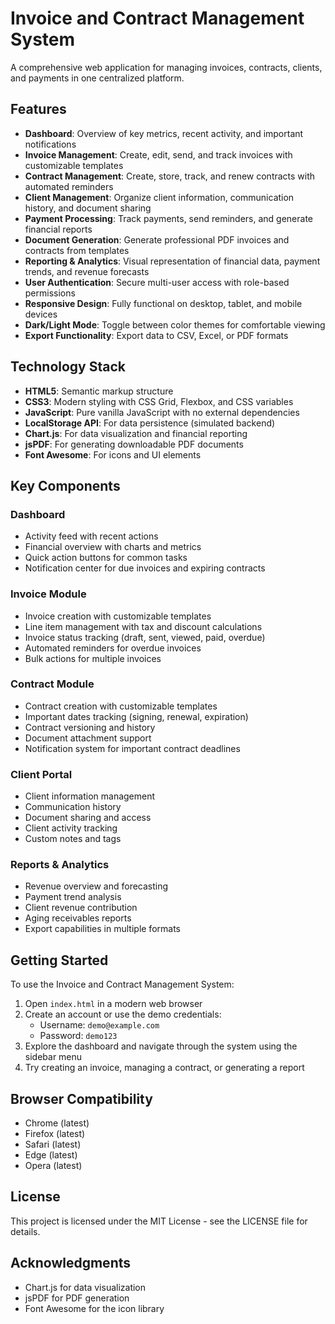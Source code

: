 # Invoice and Contract Management System

A comprehensive web application for managing invoices, contracts, clients, and payments in one centralized platform.

## Features

- **Dashboard**: Overview of key metrics, recent activity, and important notifications
- **Invoice Management**: Create, edit, send, and track invoices with customizable templates
- **Contract Management**: Create, store, track, and renew contracts with automated reminders
- **Client Management**: Organize client information, communication history, and document sharing
- **Payment Processing**: Track payments, send reminders, and generate financial reports
- **Document Generation**: Generate professional PDF invoices and contracts from templates
- **Reporting & Analytics**: Visual representation of financial data, payment trends, and revenue forecasts
- **User Authentication**: Secure multi-user access with role-based permissions
- **Responsive Design**: Fully functional on desktop, tablet, and mobile devices
- **Dark/Light Mode**: Toggle between color themes for comfortable viewing
- **Export Functionality**: Export data to CSV, Excel, or PDF formats

## Technology Stack

- **HTML5**: Semantic markup structure
- **CSS3**: Modern styling with CSS Grid, Flexbox, and CSS variables
- **JavaScript**: Pure vanilla JavaScript with no external dependencies
- **LocalStorage API**: For data persistence (simulated backend)
- **Chart.js**: For data visualization and financial reporting
- **jsPDF**: For generating downloadable PDF documents
- **Font Awesome**: For icons and UI elements

## Key Components

### Dashboard
- Activity feed with recent actions
- Financial overview with charts and metrics
- Quick action buttons for common tasks
- Notification center for due invoices and expiring contracts

### Invoice Module
- Invoice creation with customizable templates
- Line item management with tax and discount calculations
- Invoice status tracking (draft, sent, viewed, paid, overdue)
- Automated reminders for overdue invoices
- Bulk actions for multiple invoices

### Contract Module
- Contract creation with customizable templates
- Important dates tracking (signing, renewal, expiration)
- Contract versioning and history
- Document attachment support
- Notification system for important contract deadlines

### Client Portal
- Client information management
- Communication history
- Document sharing and access
- Client activity tracking
- Custom notes and tags

### Reports & Analytics
- Revenue overview and forecasting
- Payment trend analysis
- Client revenue contribution
- Aging receivables reports
- Export capabilities in multiple formats

## Getting Started

To use the Invoice and Contract Management System:

1. Open `index.html` in a modern web browser
2. Create an account or use the demo credentials:
   - Username: `demo@example.com`
   - Password: `demo123`
3. Explore the dashboard and navigate through the system using the sidebar menu
4. Try creating an invoice, managing a contract, or generating a report

## Browser Compatibility

- Chrome (latest)
- Firefox (latest)
- Safari (latest)
- Edge (latest)
- Opera (latest)

## License

This project is licensed under the MIT License - see the LICENSE file for details.

## Acknowledgments

- Chart.js for data visualization
- jsPDF for PDF generation
- Font Awesome for the icon library 